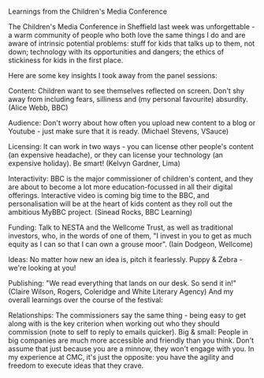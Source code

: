 Learnings from the Children's Media Conference

The Children's Media Conference in Sheffield last week was unforgettable -  a warm community of people who both love the same things I do and are aware of intrinsic potential problems: stuff for kids that talks up to them, not down; technology with its opportunities and dangers; the ethics of stickiness for kids in the first place.

Here are some key insights I took away from the panel sessions:

Content: Children want to see themselves reflected on screen. Don't shy away from including fears, silliness and (my personal favourite) absurdity. (Alice Webb, BBC)

Audience: Don't worry about how often you upload new content to a blog or Youtube - just make sure that it is ready. (Michael Stevens, VSauce)

Licensing: It can work in two ways - you can license other people's content (an expensive headache), or they can license your technology (an expensive holiday). Be smart! (Kelvyn Gardner, Lima)

Interactivity: BBC is the major commissioner of children's content, and they are about to become a lot more education-focussed in all their digital offerings. Interactive video is coming big time to the BBC, and personalisation will be at the heart of kids content as they roll out the ambitious MyBBC project. (Sinead Rocks, BBC Learning)

Funding: Talk to NESTA and the Wellcome Trust, as well as traditional investors, who, in the words of one of them, "I invest in you to get as much equity as I can so that I can own a grouse moor". (Iain Dodgeon, Wellcome)

Ideas: No matter how new an idea is, pitch it fearlessly.  Puppy & Zebra - we're looking at you! 

Publishing: "We read everything that lands on our desk. So send it in!" (Claire Wilson, Rogers, Coleridge and White Literary Agency)
And my overall learnings over the course of the festival:

Relationships: The commissioners say the same thing - being easy to get along with is the key criterion when working out who they should commission (note to self to reply to emails quicker).
Big & small: People in big companies are much more accessible and friendly than you think. Don't assume that just because you are a minnow, they won't engage with you. In my experience at CMC, it's just the opposite: you have the agility and freedom to execute ideas that they crave.